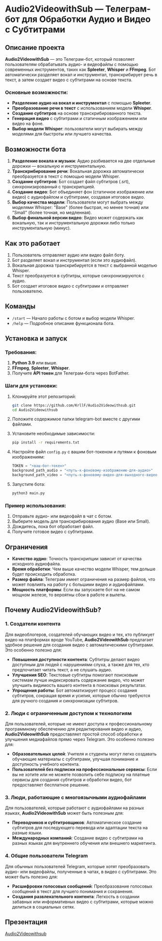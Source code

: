 # Audio2VideowithSub — Телеграм-бот для Обработки Аудио и Видео с Субтитрами

## Описание проекта
**Audio2VideowithSub** — это Телеграм-бот, который позволяет пользователям обрабатывать аудио- и видеофайлы с помощью современных инструментов, таких как **Spleeter**, **Whisper** и **FFmpeg**. Бот автоматически разделяет вокал и инструментал, транскрибирует речь в текст, а затем создает видео с субтитрами на основе текста.

### Основные возможности:

- **Разделение аудио на вокал и инструментал** с помощью **Spleeter**.
- **Преобразование речи в текст** с использованием модели **Whisper**.
- **Создание субтитров** на основе транскрибированного текста.
- **Генерация видео** с субтитрами и статичным изображением или видео на фоне.
- **Выбор модели Whisper**: пользователи могут выбирать между моделями для быстроты или лучшего качества.

## Возможности бота

1. **Разделение вокала и музыки**: Аудио разбивается на две отдельные дорожки — вокальную и инструментальную.
2. **Транскрибирование речи**: Вокальная дорожка автоматически преобразуется в текст с помощью модели Whisper.
3. **Создание субтитров**: Бот создает файл субтитров (.srt), синхронизированный с транскрипцией.
4. **Создание видео**: Бот объединяет фон (статичное изображение или видео) с аудиофайлом и субтитрами, создавая итоговое видео.
5. **Выбор качества модели**: Пользователи могут выбрать между моделями Whisper: "Base" (более быстрая, но менее точная) или "Small" (более точная, но медленная).
6. **Выбор финальной версии видео**: Видео может содержать как вокальную, так и инструментальную дорожки либо только инструментальную (минус).

## Как это работает

1. Пользователь отправляет аудио или видео файл боту.
2. Бот разделяет вокал и инструментал (если это аудиофайл).
3. Вокальная дорожка транскрибируется в текст с выбранной моделью Whisper.
4. Текст преобразуется в субтитры, которые синхронизируются с аудио.
5. Бот создает итоговое видео с субтитрами и отправляет пользователю.

## Команды

- `/start` — Начало работы с ботом и выбор модели Whisper.
- `/help` — Подробное описание функционала бота.

## Установка и запуск

### Требования:

1. **Python 3.9** или выше.
2. **FFmpeg**, **Spleeter**, **Whisper**.
3. Получите **API токен** для Телеграм-бота через BotFather.

### Шаги для установки:

1. Клонируйте этот репозиторий:
    ```bash
    git clone https://github.com/KrllF/Audio2Videowithsub.git
    cd Audio2Videowithsub
    ```

2. Положите содержимое папки telegram-bot вместе с другими файлами.


3. Установите необходимые зависимости:
    ```bash
    pip install -r requirements.txt
    ```

4. Настройте файл `config.py` с вашим бот-токеном и путями к фоновым изображениям:
    ```python
    TOKEN = "<ваш-бот-токен>"
    background_path_audio = "<путь-к-фоновому-изображению-для-аудио>"
    background_path_video = "<путь-к-фоновому-видео-для-выходного-видео>"
    ```

5. Запустите бота:
    ```bash
    python3 main.py
    ```

### Пример использования:
1. Отправьте аудио- или видеофайл в чат с ботом.
2. Выберите модель для транскрибирования аудио (Base или Small).
3. Дождитесь, пока бот обработает файл.
4. Получите готовое видео с субтитрами.

## Ограничения
- **Качество аудио**: Точность транскрипции зависит от качества исходного аудиофайла.
- **Время обработки**: Чем выше качество модели Whisper, тем дольше будет происходить обработка.
- **Размер файла**: Телеграм имеет ограничения на размер файлов, что может повлиять на работу с большими видео и аудиофайлами.
- **Мощность платформы**: Если вы запускаете бот на не самом мощном железе, то вероятны сбои в работе и вылеты.

## Почему **Audio2VideowithSub**?

### 1. Создатели контента

Для видеоблогеров, создателей обучающих видео и тех, кто публикует видео на платформах вроде YouTube, **Audio2VideowithSub** предлагает удобное решение для создания видео с автоматическими субтитрами. Это особенно полезно для:

- **Повышения доступности контента**: Субтитры делают видео доступным для людей с нарушениями слуха, а также для тех, кто предпочитает читать текст, а не слушать аудио.
- **Улучшения SEO**: Текстовые субтитры помогают поисковым системам лучше индексировать содержание видео, что может улучшить видимость вашего контента в поисковых результатах.
- **Упрощения работы**: Бот автоматизирует процесс создания субтитров, сокращая время и усилия, которые обычно требуются для ручного создания и синхронизации субтитров.

### 2. Люди с ограниченным доступом к технологиям

Для пользователей, которые не имеют доступа к профессиональному программному обеспечению для редактирования видео и аудио, **Audio2VideowithSub** предоставляет простой способ обработки и улучшения медиафайлов прямо через Telegram. Это особенно полезно для:

- **Образовательных целей**: Учителя и студенты могут легко создавать обучающие материалы с субтитрами, улучшая понимание и доступность учебного контента.
- **Пользователей без подписки на профессиональные сервисы**: Если вы не хотите или не можете позволить себе подписку на платные сервисы для создания субтитров и обработки видео, бот предоставляет бесплатное решение.

### 3. Люди, работающие с многоязычными аудиофайлами

Для пользователей, которые работают с аудиофайлами на разных языках, **Audio2VideowithSub** может быть полезным для:

- **Переводчиков и субтитровщиков**: Автоматическое создание субтитров для последующего перевода или адаптации текста на разные языки.
- **Международных компаний**: Создание видео с субтитрами на разных языках для внутреннего обучения или внешнего маркетинга.

### 4. Общие пользователи Telegram

Для обычных пользователей Telegram, которые хотят преобразовать аудио- или видеофайлы, полученные в чатах, в видео с субтитрами. Это может быть полезно для:

- **Расшифровки голосовых сообщений**: Преобразование голосовых сообщений в текст для лучшего понимания и сохранения.
- **Создания развлекательного контента**: Легкость в создании забавных или информативных видео с субтитрами, которые можно делиться в социальных сетях.

## Презентация

[Audio2Videowithsub](https://docs.google.com/presentation/d/1yA3rjZMkmwYVMJaOPjQEJdgJW6zeFTmGn7xWLj_suoY/edit?usp=sharing "Audio2Videowithsub")
